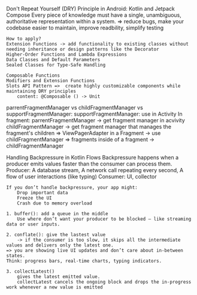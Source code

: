 Don't Repeat Yourself (DRY) Principle in Android: Kotlin and Jetpack Compose
	Every piece of knowledge must have a single, unambiguous, authoritative representation within a system.	
	=> reduce bugs, make your codebase easier to maintain, improve readbility, simplify testing

	How to apply?
	Extension Functions -> add functionality to existing classes without needing inheritance or design patterns like the Decorator
	Higher-Order Functions and Lambda Expressions
	Data Classes and Default Parameters
	Sealed Classes for Type-Safe Handling

	Composable Functions
	Modifiers and Extension Functions
	Slots API Pattern =>  create highly customizable components while maintaining DRY principles
		content: @Composable () -> Unit

parrentFragmentManager vs childFragmentManager vs supportFragmentManager:
	supportFragmentManager: use in Activity
	In fragment:
		parrentFragmentManager -> get fragment manager in acvivity
		childFragmentManager -> get fragment manager that manages the fragment's children 
=> ViewPagerAdapter in a Fragment -> use childFragmentManager
=> fragments inside of a fragment -> childFragmentManager

Handling Backpressure in Kotlin Flows
	Backpressure happens when a producer emits values faster than the consumer can process them.
	Producer: A database stream, A network call repeating every second, A flow of user interactions (like typing)
	Consumer: UI, collector

	If you don’t handle backpressure, your app might:
		Drop important data
		Freeze the UI
		Crash due to memory overload

	1. buffer(): add a queue in the middle
		Use where don’t want your producer to be blocked — like streaming data or user inputs.

	2. conflate(): give the lastest value
		-> if the consumer is too slow, it skips all the intermediate values and delivers only the latest one.
	=> you are showing live UI updates and don’t care about in-between states.
	Think: progress bars, real-time charts, typing indicators.

	3. collectLatest()
		gives the latest emitted value.
		collectLatest cancels the ongoing block and drops the in-progress work whenever a new value is emitted